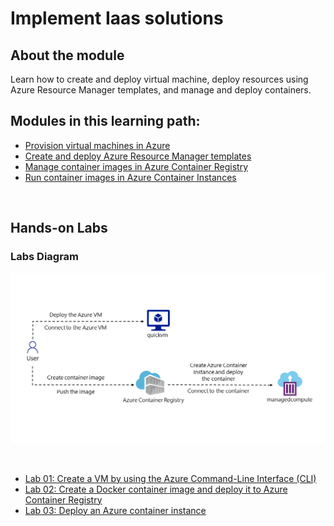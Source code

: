 # Implement Iaas solutions

## About the module

Learn how to create and deploy virtual machine, deploy resources using Azure Resource Manager templates, and manage and deploy containers.

## Modules in this learning path:

* [Provision virtual machines in Azure](/M1/01/Provision_vm.md)
* [Create and deploy Azure Resource Manager templates](/M1/01/Create_arm.md)
* [Manage container images in Azure Container Registry](/M1/01/Manage_container.md)
* [Run container images in Azure Container Instances](/M1/01/Run_container.md)

<br>

## Hands-on Labs 

### Labs Diagram

![alt text](images/Lab05-Diagram.png)

<br>

* [Lab 01: Create a VM by using the Azure Command-Line Interface (CLI)](/M1/01/lab01.md)
* [Lab 02: Create a Docker container image and deploy it to Azure Container Registry](/M1/01/lab02.md)
* [Lab 03: Deploy an Azure container instance](/M1/01/lab03.md)
